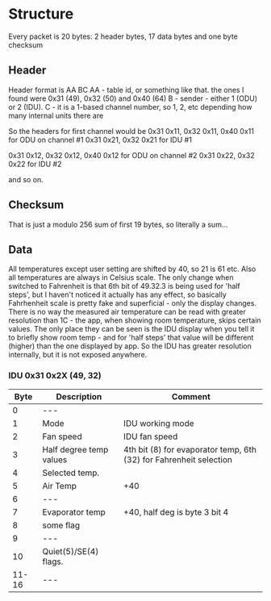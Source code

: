 # Structure

Every packet is 20 bytes: 2 header bytes, 17 data bytes and one byte checksum

## Header

Header format is AA BC
AA - table id, or something like that. the ones I found were 0x31 (49), 0x32 (50) and 0x40 (64)
B - sender - either 1 (ODU) or 2 (IDU).
C - it is a 1-based channel number, so 1, 2, etc depending how many internal units there are

So the headers for first channel would be
0x31 0x11, 0x32 0x11, 0x40 0x11 for ODU on channel #1
0x31 0x21, 0x32 0x21 for IDU #1

0x31 0x12, 0x32 0x12, 0x40 0x12 for ODU on channel #2
0x31 0x22, 0x32 0x22 for IDU #2

and so on.

## Checksum

That is just a modulo 256 sum of first 19 bytes, so literally a sum...

## Data

All temperatures except user setting are shifted by 40, so 21 is 61 etc.
Also all temperatures are always in Celsius scale. The only change when switched to Fahrenheit is that 6th bit of 49.32.3 is being used for 'half steps', but I haven't noticed it actually has any effect,
so basically Fahrhenheit scale is pretty fake and superficial - only the display changes. There is no way the measured air temperature can be read with greater resolution than 1C - the app, when showing room temperature, skips certain values.
The only place they can be seen is the IDU display when you tell it to briefly show room temp - and for 'half steps' that value will be different (higher) than the one displayed by app. So the IDU has greater resolution internally, but it is not exposed anywhere.

### IDU 0x31 0x2X (49, 32)

| Byte | Description | Comment |
|------|-------------|---------|
|  0 | --- |  |
|  1 | Mode | IDU working mode | |
|  2 | Fan speed | IDU fan speed | |
|  3 | Half degree temp values | 4th bit (8) for evaporator temp, 6th (32) for Fahrenheit selection |
|  4 | Selected temp. | |
|  5 | Air Temp | +40 |
|  6 | --- |
|  7 | Evaporator temp | +40, half deg is byte 3 bit 4 |
|  8 | some flag
|  9 | ---
| 10 | Quiet(5)/SE(4) flags.
| 11-16 | ---

